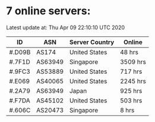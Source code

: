 # 7 online servers:

Latest update at: Thu Apr 09 22:10:10 UTC 2020

| ID | ASN | Server Country | Online |
| -- | --- | -------------- | ------ |
| #.D09B | AS174 | United States | 48 hrs |
| #.7F1D | AS63949 | Singapore | 3509 hrs |
| #.9FC3 | AS53889 | United States | 717 hrs |
| #.E069 | AS40065 | United States | 2245 hrs |
| #.2A79 | AS63949 | Japan | 925 hrs |
| #.F7DA | AS45102 | United States | 503 hrs |
| #.606C | AS20473 | Singapore | 8 hrs |

